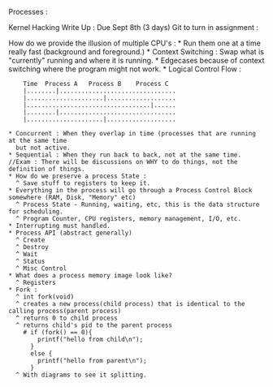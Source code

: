 Processes :

  Kernel Hacking Write Up : Due Sept 8th (3 days)
  Git to turn in assignment : 

  How do we provide the illusion of multiple CPU's : 
    * Run them one at a time really fast (background and foreground.)
    * Context Switching : Swap what is "currently" running and where it is running.
    * Edgecases because of context switching where the program might not work.
    * Logical Control Flow :

        Time  Process A   Process B    Process C
        |........|................................
        |.....................|...................
        |..................................|......
        |........|................................
        |.....................|...................

    * Concurrent : When they overlap in time (processes that are running at the same time
      but not active.
    * Sequential : When they run back to back, not at the same time.
    //Exam : There will be discussions on WHY to do things, not the definition of things.
    * How do we preserve a process State : 
      ^ Save stuff to registers to keep it.
    * Everything in the process will go through a Process Control Block somewhere (RAM, Disk, "Memory" etc)
      ^ Process State - Running, waiting, etc, this is the data structure for scheduling.
      ^ Program Counter, CPU registers, memory management, I/O, etc.
    * Interrupting must handled.
    * Process API (abstract generally)
      ^ Create
      ^ Destroy
      ^ Wait
      ^ Status
      ^ Misc Control
    * What does a process memory image look like?
      ^ Registers
    * Fork : 
      ^ int fork(void)
      ^ creates a new process(child process) that is identical to the calling process(parent process)
      ^ returns 0 to child process
      ^ returns child's pid to the parent process
        # if (fork() == 0){
            printf("hello from child\n");
          }
          else {
            printf("hello from parent\n");
          }
      ^ With diagrams to see it splitting.


